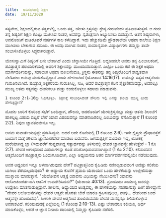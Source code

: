 ```yaml
---
title:  ಆದಿಸಭೆಯಲ್ಲಿ ಶಿಕ್ಷಣ
date:  19/11/2020
---
```


ಸತ್ಯವೇದ, ಶಿಕ್ಷಣದಲ್ಲಿರುವ ತತ್ವಗಳಲ್ಲಿ, ಒಂದು ತತ್ವ, ಯೇಸು ಕ್ರಿಸ್ತನನ್ನು ಶ್ರೇಷ್ಠ ಗುರುವೆಂದು ಪ್ರತಿಪಾದಿಸುತ್ತದೆ. ಆ ಗುರು ತನ್ನ ಶಿಷ್ಯರಿಗೆ ಶಿಕ್ಷಣ ಕೊಟ್ಟು ಮುಗಿಸಿದ ನಂತರ, ಅವರನ್ನು ಸ್ವತಂತ್ರನಾಗಿ ಅಭ್ಯಾಸಿಸಲು ಬಿಡುತ್ತಾನೆ. ಆತನ ಶಿಷ್ಯರುಗಳು, ಅವನೊಂದಿಗೆ ಮೂರೂವರೆ ವರ್ಷಗಳ ಕಾಲ ಕಳೆದಿದ್ದಾರೆ. ಇದು ಹೆಚ್ಚುಕಡಿಮೆ ಪ್ರೌಢಶಾಲೆಯ ಅಥವಾ ಕಾಲೇಜು ಶಿಕ್ಷಣ ಮುಗಿಸಲು ಬೇಕಾಗುವ ಸಮಯ. ಈ ಅವಧಿ ಮುಗಿದ ನಂತರ, ಸಾಮಾನ್ಯವಾಗಿ ವಿದ್ಯಾರ್ಥಿಗಳು ತಮ್ಮನ್ನು ತಾವೇ ಸಂಬಾಳಿಸಿಕೊಳ್ಳಲು ಸಿದ್ಧರಾಗಿರುತ್ತಾರೆ.

ಯೇಸುಸ್ವಾಮಿಗೆ ಶಿಷ್ಯರಿಗೆ ಏನು ಬೇಕಾಗಿದೆ ಎಂದು ಚೆನ್ನಾಗಿಯೇ ಗೊತ್ತಿದೆ. ಆದ್ದರಿಂದಲೇ ಅವರು ತನ್ನ ಹಿಂಬಾಲಕರಿಗೆ, ಪವಿತ್ರಾತ್ಮನ ಪರಾಮರಿಕೆಯಲ್ಲಿ ಅವರಿಗೆ ಶಿಕ್ಷಣವನ್ನು ಮುಂದುವರಿಸುತ್ತಾನೆ. ಎಲ್ಲೋ ಒಂದು ಕಡೆ ಈ ಶಿಕ್ಷಕ ಅಥವಾ ಮಾರ್ಗದರ್ಶಿಯನ್ನು, ಸಹಾಯಕ ಅಥವಾ ವಕೀಲನೆಂದೂ, ಕ್ರಿಸ್ತನು ಈತನನ್ನು ತನ್ನ ಶಿಷ್ಯರೊಂದಿಗೆ ಶಾಶ್ವತವಾಗಿ ನೆಲೆಸಿರಲು ಅನುವು ಮಾಡಿಕೊಟ್ಟಿದ್ದಾನೆ ಎಂದು ಹೇಳಲಾಗಿದೆ (ಯೋಹಾನ 14:16,17). ಈತನನ್ನು ಸತ್ಯದ ಆತ್ಮನೆಂದು ಗುರುತಿಸಲಾಗಿದೆ. ಪವಿತ್ರಾತ್ಮ ಶಿಕ್ಷಕನೆಂದು ಗುರುತಿಸಿಲ್ಲ, ನಿಜ, ಆದರೆ ಪವಿತ್ರಾತ್ಮನ ಕೆಲಸ ಶೈಕ್ಷಣಿಕವಾದದ್ದು, ಅದರಲ್ಲೂ ಮುಖ್ಯ ಆತನು ಸತ್ಯವನ್ನು ಹುಡುಕಲೂ ಮತ್ತು ಕಂಡುಕೊಳ್ಳಲು ಸಹಾಯ ಮಾಡುವನು.

`1 ಕೊರಿಂಥ 2:1-16ನ್ನು ಓದಿಕೊಳ್ಳಿರಿ. ಶಿಕ್ಷಣಕ್ಕೆ ಸಂಬಂಧಿಸಿದಂತೆ ಪೌಲನು ಇಲ್ಲಿ ಏನನ್ನು ತುಂಬಾ ಮುಖ್ಯ ಎಂದು ಹೇಳುತ್ತಿದ್ದಾನೆ?`

ಮೊದಲ ಬಾರಿಗೆ ಕೊರಿಂಥ ಸಭೆಗೆ ಬಂದಿದ್ದಾಗ, ಪೌಲನು, ಅದರೊಂದಿಗೆ ಯೇಸುಕ್ರಿಸ್ತನನ್ನೂ ಮತ್ತು ಆತನು ಶಿಲುಬೆಗೆ ಹಾಕಲ್ಪಟ್ಟ ವಿಷಯ ಬಿಟ್ಟರೆ ಬೇರೆ ಯಾವ ವಿಷಯವನ್ನೂ ಮಾತನಾಡಿರಲಿಲ್ಲ ಎಂಬುದನ್ನು ನೆನೆಪಿಸುತ್ತಾನೆ (1 ಕೊರಿಂಥ 2:2). ನಿಪುಣ ಜ್ಞಾನತನವೇನೂ ಇಲ್ಲ.

ಅವನು ಸುವಾರ್ತೆಯನ್ನಷ್ಟೇ ಪ್ರಕಟಿಸಿದ್ದನು. ಆದರೆ ಅದೇ ಕೊನೆಯಲ್ಲಿ (1 ಕೊರಿಂಥ 2:6). ಇದೇ ಕ್ರೈಸ್ತರು ಪ್ರೌಢಾವಸ್ಥೆಗೆ ಬಂದಾಗ ಮತ್ತೆ ಪೌಲನು ಜ್ಞಾನೋಪದೇಶ ಮಾಡಲು ಬರುವನು. ಜಗದುತ್ಪತ್ತಿಗೆ ಮೊದಲೇ ಇದ್ದ, ಲೋಕಕ್ಕೆ ಮರೆಯಾಗಿದ್ದ ಜ್ಞಾ (ಇದುವರೆಗೆ ಗುಪ್ತವಾಗಿದ್ದ ಸತ್ಯಾರ್ಥವನ್ನು ತಿಳಿಸುವಲ್ಲಿ ದೇವರ ಜ್ಞಾನವನ್ನೇ ಹೇಳುತ್ತೇನೆ - 1 ಕೊ 2:7). ದೇವರ ಅಗಾಧವಾದ ವಿಷಯಗಳನ್ನು ಕೂಡ ಪರಿಶೋಧಿಸುವವನಾಗಿದ್ದಾನೆ (1 ಕೊ 2:10). ಕಲಿಸುವವನ ಆತ್ಮದೊಂದಿಗೆ ಪವಿತ್ರಾತ್ಮನು ಒಂದುಗೂಡಿದಾಗ, ಎಲ್ಲಾ ಅಧ್ಯಯನವು ಆತನ ಮಾರ್ಗದರ್ಶನದಲ್ಲಿಯೇ ನಡೆಯುವುದು.

ಅವರ ಅಧ್ಯಯನ ಇನ್ನೂ ಆಳವಾಗಿರುವುದು ಹೇಗೆ? ಪವಿತ್ರಾತ್ಮನಿಂದ ಕೈಹಿಡಿದು ನಡೆಸಲ್ಪಡುವವರಿಗೆ ಅದೆಷ್ಟು ಕಲಿಕೆಯ ಬಾಗಿಲು ತೆರೆಯಲ್ಪಡುವುದು? ಈ ಅಧ್ಯಾಯ ಕೊನೆಗೆ ಪ್ರವಾದಿ ಯೆಶಾಯನ ಒಂದು ಹೇಳಿಕೆಯನ್ನು ಉಲ್ಲೇಖಿಸುತ್ತಾ ಮುಕ್ತಾಯ ಮಾಡುತ್ತಾನೆ. "ಯೆಹೋವನ ಆತ್ಮಕ್ಕೆ ಯಾವನು ವಿಧಿಯನ್ನು ನೇಮಿಸಿದನು? ಯಾವನು ಆಲೋಚನಾಕರ್ತನಾಗಿ ಆತನಿಗೆ ಉಪದೇಶಿಸಿದನು?" (ಯೆಶಾಯ 40:13). ಪ್ರವಾದಿಯು ಸಾಮಾನ್ಯ ಜನರನ್ನು ಉದ್ದೇಶಿಸಿ ಮಾತನಾಡುತ್ತಿದ್ದಾನೆ. ಪೌಲನು, ಅಧ್ಯಾಯದ ಅಂತ್ಯದಲ್ಲಿ, ಈ ಹೇಳಿಕೆಯನ್ನು ಸರಿಪಡಿಸುತ್ತಾ ಹೀಗೆ ಹೇಳಿದ್ದಾನೆ: "ದೇವರ ಆಲೋಚನೆಗಳನ್ನು ದೇವರ ಆತ್ಮನೇ ಹೊರತು ಬೇರೆ ಯಾರೂ ಗ್ರಹಿಸುವುದಿಲ್ಲ. ನಾವು... ದೇವರಿಂದ ಬಂದ ಆತ್ಮವನ್ನೇ ಹೊಂದಿದೆವು". ಹೀಗಾಗಿ ದೇವರ ಆತ್ಮನಿಂದ ತುಂಬಿರುವವರು ದೇವರ ಮನಸ್ಸನ್ನೂ ತಿಳಿದುಕೊಳ್ಳುವ ಅವಕಾಶವಿದೆ. ಕಲಿಯುವುದಕ್ಕೆ ಎಲ್ಲೆಯಿಲ್ಲ (1 ಕೊರಿಂಥ 2:10-13). ಎಷ್ಟು ಬೇಕಾದರೂ ಕಲಿಯಿರಿ, ಅರ್ಥ ಮಾಡಿಕೊಳ್ಳಿರಿ, ಆದರೆ ಆ ಜ್ಞಾನ ನೀತಿಯ ದಾರಿಯಲ್ಲಿ ನಿಮ್ಮನ್ನು ಕೈಹಿಡಿದು ನಡೆಸಲಿ.
